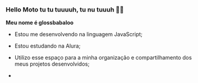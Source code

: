### Hello Moto tu tu tuuuuh, tu nu tuuuh 🎵🎵

**Meu nome é glossbabaloo** 

- Estou me desenvolvendo na linguagem JavaScript;
- Estou estudando na Alura;
- Utilizo esse espaço para a minha organização e compartilhamento dos meus projetos desenvolvidos;

- 
